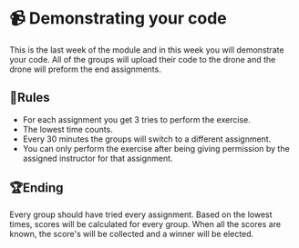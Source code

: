 # :video_camera: Demonstrating your code

This is the last week of the module and in this week you will demonstrate your code. All of the groups will upload their code to the drone and the drone will preform the end assignments. 

## :hammer:Rules

- For each assignment you get 3 tries to perform the exercise.
- The lowest time counts. 
- Every 30 minutes the groups will switch to a different assignment.
- You can only perform the exercise after being giving permission by the assigned instructor for that assignment.

## :trophy:Ending

Every group should have tried every assignment. Based on the lowest times, scores will be calculated for every group. When all the scores are known, the score's will be collected and a winner will be elected.

